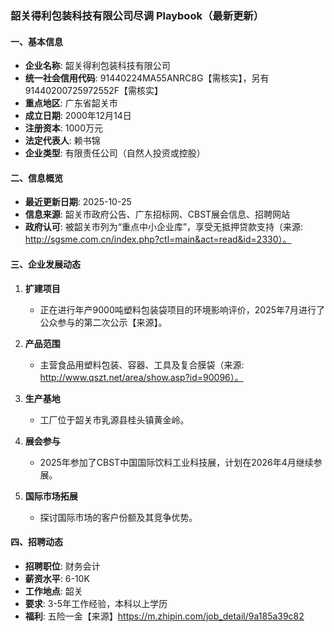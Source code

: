 ### 韶关得利包装科技有限公司尽调 Playbook（最新更新）

#### 一、基本信息
- **企业名称**: 韶关得利包装科技有限公司
- **统一社会信用代码**: 91440224MA55ANRC8G【需核实】，另有 91440200725972552F【需核实】
- **重点地区**: 广东省韶关市
- **成立日期**: 2000年12月14日
- **注册资本**: 1000万元
- **法定代表人**: 赖书锦
- **企业类型**: 有限责任公司（自然人投资或控股）

#### 二、信息概览
- **最近更新日期**: 2025-10-25
- **信息来源**: 韶关市政府公告、广东招标网、CBST展会信息、招聘网站
- **政府认可**: 被韶关市列为“重点中小企业库”，享受无抵押贷款支持（来源: http://sgsme.com.cn/index.php?ctl=main&act=read&id=2330）。

#### 三、企业发展动态
1. **扩建项目**
   - 正在进行年产9000吨塑料包装袋项目的环境影响评价，2025年7月进行了公众参与的第二次公示【来源】。

2. **产品范围**
   - 主营食品用塑料包装、容器、工具及复合膜袋（来源: http://www.qszt.net/area/show.asp?id=90096）。

3. **生产基地**
   - 工厂位于韶关市乳源县桂头镇黄金岭。

4. **展会参与**
   - 2025年参加了CBST中国国际饮料工业科技展，计划在2026年4月继续参展。

5. **国际市场拓展**
   - 探讨国际市场的客户份额及其竞争优势。

#### 四、招聘动态
- **招聘职位**: 财务会计
- **薪资水平**: 6-10K
- **工作地点**: 韶关
- **要求**: 3-5年工作经验，本科以上学历
- **福利**: 五险一金【来源】https://m.zhipin.com/job_detail/9a185a39c82